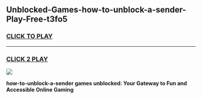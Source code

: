 
## Unblocked-Games-how-to-unblock-a-sender-Play-Free-t3fo5
<h3>
<a href="https://premium76.site?title=how-to-unblock-a-sender&ref=20M">CLICK TO PLAY</a></h3>
<hr>

<h3>
<a href="https://premium76.site?title=how-to-unblock-a-sender&ref=20M">CLICK 2 PLAY</a>
  
</h3>

<a href="https://premium76.site?title=how-to-unblock-a-sender&ref=19M"><img src="https://clearcache.store/games.png"></a>


**how-to-unblock-a-sender games unblocked: Your Gateway to Fun and Accessible Online Gaming**
